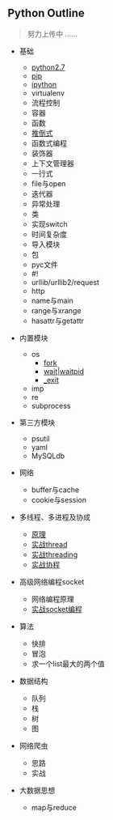 ## Python Outline
> 努力上传中 ......

- 基础
    -  [python2.7](https://github.com/467754239/python/blob/master/basic/python2.7.md)
    -  [pip](https://github.com/467754239/python/blob/master/basic/pip.md)
    -  [ipython](https://github.com/467754239/python/blob/master/basic/ipython.md)
    -  virtualenv
    -  流程控制
    -  容器
    -  函数
    -  [推倒式](https://github.com/467754239/python/blob/master/basic/analytical_doc.md)
    -  函数式编程
    -  装饰器
    -  上下文管理器
    -  一行式
    -  file与open
    -  迭代器
    -  异常处理
    -  类
    -  实现switch
    -  时间复杂度
    -  导入模块
    -  包
    -  pyc文件
    -  #!
    -  urllib/urllib2/request
    -  http
    -  name与main
    -  range与xrange
    -  hasattr与getattr

- 内置模块
    - os
        - [fork](https://github.com/467754239/python/blob/master/builtin_module/fork_doc.md)
        - [wait|waitpid](https://github.com/467754239/python/blob/master/builtin_module/wait_waitpid_doc.md)
        - [_exit](https://github.com/467754239/python/blob/master/builtin_module/_exit_doc.md)
    - imp
    - re 
    - subprocess

- 第三方模块
    - psutil
    - yaml
    - MySQLdb

- 网络
    -  buffer与cache
    -  cookie与session

- 多线程、多进程及协成 
    -  [原理](https://github.com/467754239/python/blob/master/threads/principle.md)
    -  [实战thread](https://github.com/467754239/python/blob/master/threads/thread.md)
    -  [实战threading](https://github.com/467754239/python/blob/master/threads/threading.md)
    -  [实战协程](https://github.com/467754239/python/blob/master/threads/gevent.md) 

- 高级网络编程socket
    -  网络编程原理
    -  [实战socket编程](https://github.com/467754239/python/blob/master/socket/socket_doc.md)

- 算法 
    -  快排
    -  冒泡
    -  求一个list最大的两个值

- 数据结构
    -  队列
    -  栈
    -  树
    -  图

- 网络爬虫
    - 思路
    - 实战

- 大数据思想 
    -  map与reduce

